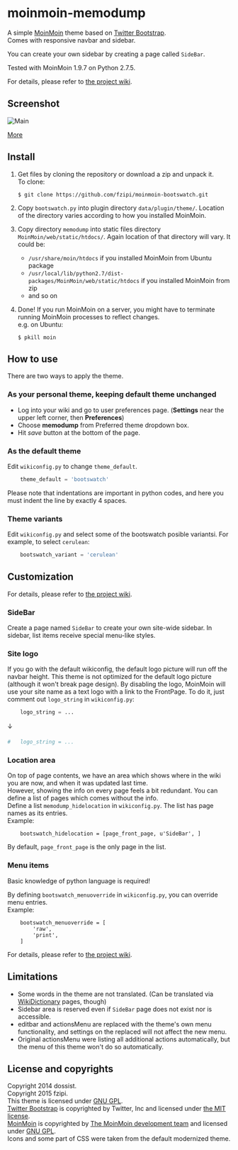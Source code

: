moinmoin-memodump
=================

A simple [MoinMoin][] theme based on [Twitter Bootstrap][].  
Comes with responsive navbar and sidebar.

You can create your own sidebar by creating a page called `SideBar`.

Tested with MoinMoin 1.9.7 on Python 2.7.5.

For details, please refer to [the project wiki][Wiki Home].


Screenshot
----------

![Main](https://github.com/dossist/moinmoin-memodump/wiki/memodump.png)

[More][Wiki Screenshots]


Install
-------

1. Get files by cloning the repository or download a zip and unpack it.  
   To clone:

    ```console
    $ git clone https://github.com/fzipi/moinmoin-bootswatch.git
    ```

2. Copy `bootswatch.py` into plugin directory `data/plugin/theme/`.
   Location of the directory varies according to how you installed MoinMoin.

3. Copy directory `memodump` into static files directory `MoinMoin/web/static/htdocs/`.
   Again location of that directory will vary. It could be:
    * `/usr/share/moin/htdocs` if you installed MoinMoin from Ubuntu package
    * `/usr/local/lib/python2.7/dist-packages/MoinMoin/web/static/htdocs` if you installed MoinMoin from zip
    * and so on

4. Done!
   If you run MoinMoin on a server, you might have to terminate running MoinMoin processes to reflect changes.  
   e.g. on Ubuntu:

    ```console
    $ pkill moin
    ```


How to use
----------

There are two ways to apply the theme.

### As your personal theme, keeping default theme unchanged ###

* Log into your wiki and go to user preferences page.
  (**Settings** near the upper left corner, then **Preferences**)
* Choose **memodump** from Preferred theme dropdown box.
* Hit *save* button at the bottom of the page.

### As the default theme ###

Edit `wikiconfig.py` to change `theme_default`.

```python
    theme_default = 'bootswatch'
```

Please note that indentations are important in python codes, and here you must
indent the line by exactly 4 spaces.

### Theme variants ###

Edit `wikiconfig.py` and select some of the bootswatch posible variantsi. For example, to select `cerulean`:

```python
    bootswatch_variant = 'cerulean'
```

Customization
-------------
For details, please refer to [the project wiki][Wiki Home].


### SideBar ###

Create a page named `SideBar` to create your own site-wide sidebar.
In sidebar, list items receive special menu-like styles.  


### Site logo ###

If you go with the default wikiconfig, the default logo picture will run off the navbar height.
This theme is not optimized for the default logo picture (although it won't break page design).
By disabling the logo, MoinMoin will use your site name as a text logo with a link to the FrontPage.
To do it, just comment out `logo_string` in `wikiconfig.py`:

```python
    logo_string = ...
```
↓
```python
#   logo_string = ...
```


### Location area ###

On top of page contents, we have an area which shows where in the wiki you are now, and when it was updated last time.  
However, showing the info on every page feels a bit redundant.
You can define a list of pages which comes without the info.  
Define a list `memodump_hidelocation` in `wikiconfig.py`. The list has page names as its entries.  
Example:

        bootswatch_hidelocation = [page_front_page, u'SideBar', ]

By default, `page_front_page` is the only page in the list.


### Menu items ###

Basic knowledge of python language is required!

By defining `bootswatch_menuoverride` in `wikiconfig.py`, you can override menu entries.  
Example:

        bootswatch_menuoverride = [
            'raw',
            'print',
        ]

For details, please refer to [the project wiki][Wiki EditMenu].


Limitations
-----------

* Some words in the theme are not translated. (Can be translated via [WikiDictionary][Wiki Translation] pages, though)
* Sidebar area is reserved even if `SideBar` page does not exist nor is accessible.
* editbar and actionsMenu are replaced with the theme's own menu functionality, and settings
  on the replaced will not affect the new menu.
* Original actionsMenu were listing all additional actions automatically, but the menu of this theme
  won't do so automatically.


License and copyrights
----------------------

Copyright 2014 dossist.  
Copyright 2015 fzipi.  
This theme is licensed under [GNU GPL][].  
[Twitter Bootstrap][] is copyrighted by Twitter, Inc and licensed under [the MIT license][MIT].  
[MoinMoin][] is copyrighted by [The MoinMoin development team](https://moinmo.in/MoinCoreTeamGroup) and licensed under [GNU GPL][].  
Icons and some part of CSS were taken from the default modernized theme.  



[MoinMoin]: https://moinmo.in/
[Twitter Bootstrap]: http://getbootstrap.com/
[Bootswatch]: http://bootswatch.com/
[Wiki Home]: https://github.com/fzipi/moinmoin-bootswatch/wiki
[Wiki EditMenu]: https://github.com/fzipi/moinmoin-bootswatch/wiki/EditMenu
[Wiki Translation]: https://github.com/fzipi/moinmoin-bootswatch/wiki/Translation
[Wiki Screenshots]: https://github.com/fzipi/moinmoin-bootswatch/wiki/Screenshots
[GNU GPL]: http://www.gnu.org/licenses/gpl
[MIT]: https://github.com/twbs/bootstrap/blob/master/LICENSE
